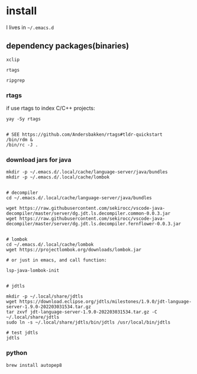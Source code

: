 # install

I lives in `~/.emacs.d`

## dependency packages(binaries)




```
xclip

rtags

ripgrep

```

### rtags

if use rtags to index C/C++ projects:

```
yay -Sy rtags


# SEE https://github.com/Andersbakken/rtags#tldr-quickstart
/bin/rdm &
/bin/rc -J .
```

### download jars for java


```
mkdir -p ~/.emacs.d/.local/cache/language-server/java/bundles
mkdir -p ~/.emacs.d/.local/cache/lombok


# decompiler
cd ~/.emacs.d/.local/cache/language-server/java/bundles

wget https://raw.githubusercontent.com/sekirocc/vscode-java-decompiler/master/server/dg.jdt.ls.decompiler.common-0.0.3.jar
wget https://raw.githubusercontent.com/sekirocc/vscode-java-decompiler/master/server/dg.jdt.ls.decompiler.fernflower-0.0.3.jar


# lombok
cd ~/.emacs.d/.local/cache/lombok
wget https://projectlombok.org/downloads/lombok.jar

# or just in emacs, and call function:

lsp-java-lombok-init


# jdtls

mkdir -p ~/.local/share/jdtls
wget https://download.eclipse.org/jdtls/milestones/1.9.0/jdt-language-server-1.9.0-202203031534.tar.gz
tar zxvf jdt-language-server-1.9.0-202203031534.tar.gz -C ~/.local/share/jdtls
sudo ln -s ~/.local/share/jdtls/bin/jdtls /usr/local/bin/jdtls

# test jdtls
jdtls
```


### python

```
brew install autopep8
```
